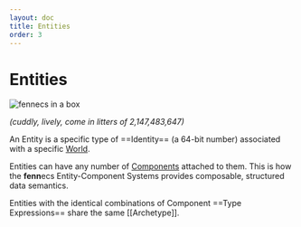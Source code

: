 ```yaml
---
layout: doc
title: Entities
order: 3
---
```

# Entities

![fennecs in a box](https://fennecs.tech/img/fennecs-512.png)

*(cuddly, lively, come in litters of 2,147,483,647)*

An Entity is a specific type of ==Identity== (a 64-bit number) associated with a specific [World](/docs/World.md).

Entities can have any number of [Components](/docs/Components/) attached to them. This is how the **fenn**ecs Entity-Component Systems provides composable, structured data semantics. 

Entities with the identical combinations of Component ==Type Expressions== share the same [[Archetype]].


